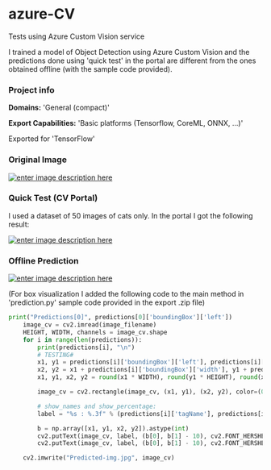 # azure-CV
Tests using Azure Custom Vision service

I trained a model of Object Detection using Azure Custom Vision and the predictions done using 'quick test' in the portal are different from the ones obtained offline (with the sample code provided).

### Project info
**Domains:** 'General (compact)'

**Export Capabilities:** 'Basic platforms (Tensorflow, CoreML, ONNX, ...)'

Exported for 'TensorFlow'

### Original Image

[![enter image description here][1]][1]
### Quick Test (CV Portal)
I used a dataset of 50 images of cats only. 
 In the portal I got the following result:

[![enter image description here][2]][2]

### Offline Prediction
[![enter image description here][3]][3]

(For box visualization I added the following code to the main method in 'prediction.py' sample code provided in the export .zip file)
```python
print("Predictions[0]", predictions[0]['boundingBox']['left'])
    image_cv = cv2.imread(image_filename)
    HEIGHT, WIDTH, channels = image_cv.shape
    for i in range(len(predictions)):
        print(predictions[i], "\n")
        # TESTING#
        x1, y1 = predictions[i]['boundingBox']['left'], predictions[i]['boundingBox']['top']
        x2, y2 = x1 + predictions[i]['boundingBox']['width'], y1 + predictions[i]['boundingBox']['height']
        x1, y1, x2, y2 = round(x1 * WIDTH), round(y1 * HEIGHT), round(x2 * WIDTH), round(y2 * HEIGHT)

        image_cv = cv2.rectangle(image_cv, (x1, y1), (x2, y2), color=(0, 0, 0), thickness=1)

        # show_names and show_percentage:
        label = "%s : %.3f" % (predictions[i]['tagName'], predictions[i]['probability'])

        b = np.array([x1, y1, x2, y2]).astype(int)
        cv2.putText(image_cv, label, (b[0], b[1] - 10), cv2.FONT_HERSHEY_PLAIN, 1, (100, 0, 0), 3)
        cv2.putText(image_cv, label, (b[0], b[1] - 10), cv2.FONT_HERSHEY_PLAIN, 1, (255, 255, 255), 1)

    cv2.imwrite("Predicted-img.jpg", image_cv)
```

  [1]: https://i.stack.imgur.com/2Rk0t.jpg
  [2]: https://i.stack.imgur.com/nHwqT.png
  [3]: https://i.stack.imgur.com/126BX.jpg
